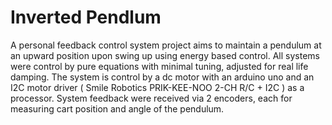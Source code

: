 # Inverted Pendlum
A personal feedback control system project aims to maintain a pendulum at  an upward position upon swing up using energy based control. All systems were control by pure equations with minimal tuning, adjusted for real life damping. The system is control by a dc motor with an arduino uno and an I2C motor driver ( Smile Robotics PRIK-KEE-NOO 2-CH R/C + I2C ) as a processor. System feedback were received via 2 encoders, each for measuring cart position and angle of the pendulum. 
